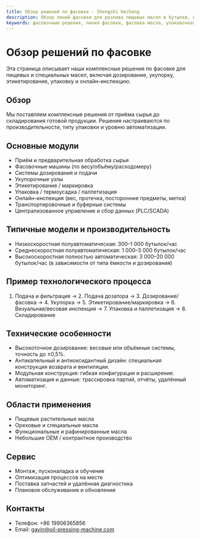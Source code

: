```yaml
---
title: Обзор решений по фасовке - Shengshi Hecheng
description: Обзор линий фасовки для розливa пищевых масел в бутылки, пакеты и бочки, включая оборудование, процесс, производительность и сервис.
keywords: фасовочные решения, линия фасовки, фасовка масла, упаковочная линия
---
```


# Обзор решений по фасовке

Эта страница описывает наши комплексные решения по фасовке для пищевых и специальных масел, включая дозирование, укупорку, этикетирование, упаковку и онлайн-инспекцию.

## Обзор

Мы поставляем комплексные решения от приёма сырья до складирования готовой продукции. Решения настраиваются по производительности, типу упаковки и уровню автоматизации.

## Основные модули

- Приём и предварительная обработка сырья
- Фасовочные машины (по весу/объёму/расходомеру)
- Системы дозирования и подачи
- Укупорочные узлы
- Этикетирование / маркировка
- Упаковка / термоусадка / паллетизация
- Онлайн-инспекция (вес, протечка, посторонние предметы, метка)
- Транспортировочные и буферные системы
- Централизованное управление и сбор данных (PLC/SCADA)

## Типичные модели и производительность

- Низкоскоростная полуавтоматическая: 300–1 000 бутылок/час
- Среднескоростная полуавтоматическая: 1 000–3 000 бутылок/час
- Высокоскоростная полностью автоматическая: 3 000–20 000 бутылок/час (в зависимости от типа ёмкости и дозирования)

## Пример технологического процесса

1. Подача и фильтрация -> 2. Подача дозатора -> 3. Дозирование/фасовка -> 4. Укупорка -> 5. Этикетирование/маркировка -> 6. Визуальная/весовая инспекция -> 7. Упаковка и паллетизация -> 8. Складирование

## Технические особенности

- Высокоточное дозирование: весовые или объёмные системы, точность до ±0,5%.
- Антикапельный и антиоксидантный дизайн: специальная конструкция возврата и вентиляции.
- Модульная конструкция: гибкая конфигурация и расширение.
- Автоматизация и данные: трассировка партий, отчёты, удалённый мониторинг.

## Области применения

- Пищевые растительные масла
- Ореховые и специальные масла
- Функциональные и рафинированные масла
- Небольшие OEM / контрактное производство

## Сервис

- Монтаж, пусконаладка и обучение
- Оптимизация процессов на месте
- Поставка запчастей и удалённая диагностика
- Плановое обслуживание и обновления

## Контакты

- Телефон: +86 19906365856
- Email: gavin@oil-pressing-machine.com
